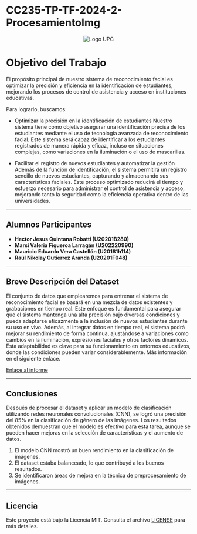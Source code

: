 # CC235-TP-TF-2024-2-ProcesamientoImg

<p align="center">
  <img src="https://upload.wikimedia.org/wikipedia/commons/f/fc/UPC_logo_transparente.png" alt="Logo UPC" />
</p>



# Objetivo del Trabajo

El propósito principal de nuestro sistema de reconocimiento facial es optimizar la precisión y eficiencia en la identificación de estudiantes, mejorando los procesos de control de asistencia y acceso en instituciones educativas.

Para lograrlo, buscamos:

- Optimizar la precisión en la identificación de estudiantes
Nuestro sistema tiene como objetivo asegurar una identificación precisa de los estudiantes mediante el uso de tecnología avanzada de reconocimiento facial. Este sistema será capaz de identificar a los estudiantes registrados de manera rápida y eficaz, incluso en situaciones complejas, como variaciones en la iluminación o el uso de mascarillas.

- Facilitar el registro de nuevos estudiantes y automatizar la gestión
Además de la función de identificación, el sistema permitirá un registro sencillo de nuevos estudiantes, capturando y almacenando sus características faciales. Este proceso optimizado reducirá el tiempo y esfuerzo necesario para administrar el control de asistencia y acceso, mejorando tanto la seguridad como la eficiencia operativa dentro de las universidades.

---

## Alumnos Participantes

- **Hector Jesus Quintana Robatti (U20201B280)**
- **Marsi Valeria Figueroa Larragán (U202220990)**
- **Mauricio Eduardo Vera Castellón (U20181h114)**
- **Raúl Nikolay Gutierrez Aranda (U20201F048)**

---

## Breve Descripción del Dataset

El conjunto de datos que emplearemos para entrenar el sistema de reconocimiento facial se basará en una mezcla de datos existentes y grabaciones en tiempo real. Este enfoque es fundamental para asegurar que el sistema mantenga una alta precisión bajo diversas condiciones y pueda adaptarse eficazmente a la inclusión de nuevos estudiantes durante su uso en vivo. Además, al integrar datos en tiempo real, el sistema podrá mejorar su rendimiento de forma continua, ajustándose a variaciones como cambios en la iluminación, expresiones faciales y otros factores dinámicos. Esta adaptabilidad es clave para su funcionamiento en entornos educativos, donde las condiciones pueden variar considerablemente. Más información en el siguiente enlace.

[Enlace al informe](https://docs.google.com/document/d/1e_N9TteThA-lIVfmh3g2pQUl75Q7PeAd/edit?usp=sharing&ouid=102770396532383771305&rtpof=true&sd=true)


---

## Conclusiones

Después de procesar el dataset y aplicar un modelo de clasificación utilizando redes neuronales convolucionales (CNN), se logró una precisión del 85% en la clasificación de género de las imágenes. Los resultados obtenidos demuestran que el modelo es efectivo para esta tarea, aunque se pueden hacer mejoras en la selección de características y el aumento de datos.

1. El modelo CNN mostró un buen rendimiento en la clasificación de imágenes.
2. El dataset estaba balanceado, lo que contribuyó a los buenos resultados.
3. Se identificaron áreas de mejora en la técnica de preprocesamiento de imágenes.

---

## Licencia

Este proyecto está bajo la Licencia MIT. Consulta el archivo [LICENSE](LICENSE) para más detalles.

